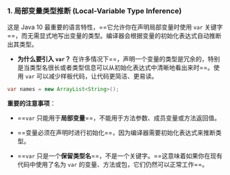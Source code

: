 ### 1. 局部变量类型推断 (Local-Variable Type Inference)

这是 Java 10 最重要的语言特性，==它允许你在声明局部变量时使用 `var` 关键字==，而无需显式地写出变量的类型。编译器会根据变量的初始化表达式自动推断出其类型。

- **为什么要引入 `var`？** 在许多情况下==，声明一个变量的类型是冗余的，特别是当类型名很长或者类型信息可以从初始化表达式中清晰地看出来时==。使用 `var` 可以减少样板代码，让代码更简洁、更易读。


```java
var names = new ArrayList<String>();
```

**重要的注意事项**：

- ==`var` 只能用于**局部变量**==，不能用于方法参数、成员变量或方法返回值。
    
- ==变量必须在声明时进行初始化==，因为编译器需要初始化表达式来推断类型。
    
- ==`var` 只是一个**保留类型名**==，不是一个关键字。==这意味着如果你在现有代码中使用了名为 `var` 的变量、方法或包，它们仍然可以正常工作==。